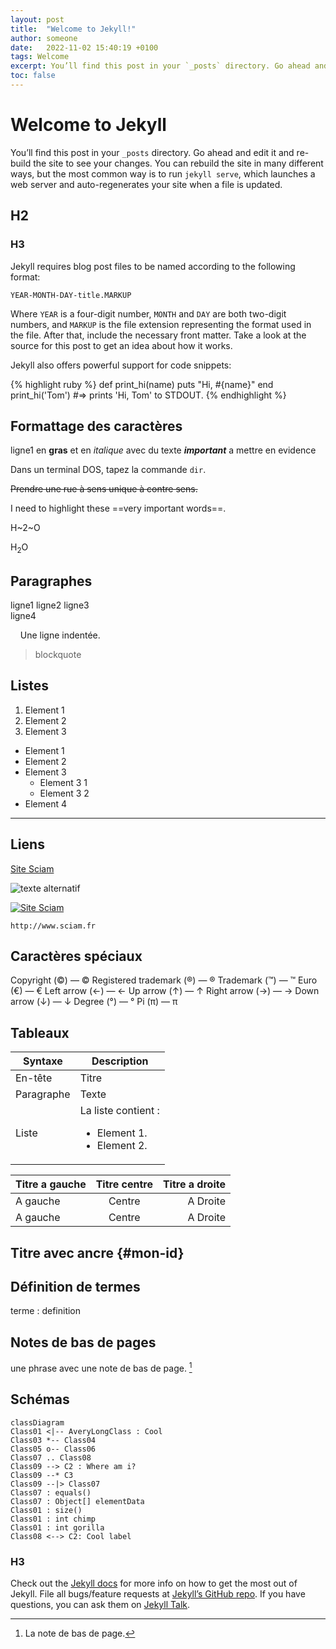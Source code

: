 ```yaml
---
layout: post
title:  "Welcome to Jekyll!"
author: someone
date:   2022-11-02 15:40:19 +0100
tags: Welcome
excerpt: You’ll find this post in your `_posts` directory. Go ahead and edit it and re-build the site to see your changes.
toc: false
---
```


# Welcome to Jekyll

You’ll find this post in your `_posts` directory. Go ahead and edit it and re-build the site to see your changes. You can rebuild the site in many different ways, but the most common way is to run `jekyll serve`, which launches a web server and auto-regenerates your site when a file is updated.

## H2

### H3

Jekyll requires blog post files to be named according to the following format:

`YEAR-MONTH-DAY-title.MARKUP`

Where `YEAR` is a four-digit number, `MONTH` and `DAY` are both two-digit numbers, and `MARKUP` is the file extension representing the format used in the file. After that, include the necessary front matter. Take a look at the source for this post to get an idea about how it works.

Jekyll also offers powerful support for code snippets:

{% highlight ruby %}
def print_hi(name)
  puts "Hi, #{name}"
end
print_hi('Tom')
#=> prints 'Hi, Tom' to STDOUT.
{% endhighlight %}


## Formattage des caractères

ligne1 en **gras** et en *italique* avec du texte ***important*** a mettre en evidence  

Dans un terminal DOS, tapez la commande `dir`.

~~Prendre une rue à sens unique à contre sens.~~

I need to highlight these ==very important words==.

H~2~O 

H<sub>2</sub>O

## Paragraphes

ligne1
ligne2
ligne3<br>
ligne4

&nbsp;&nbsp;&nbsp;&nbsp;Une ligne indentée.

> blockquote

## Listes

1. Element 1
2. Element 2
3. Element 3


- Element 1
- Element 2
- Element 3
    - Element 3 1
    - Element 3 2
- Element 4

---

## Liens

[Site Sciam](https://sciam.fr/fr/)

![texte alternatif](image.jpg)

[![Site Sciam]( /images/logo_sciam.jpg "Le site de Sciam")](https://sciam.fr/fr/)


`http://www.sciam.fr`

## Caractères spéciaux

Copyright (©) — &copy;
Registered trademark (®) — &reg;
Trademark (™) — &trade;
Euro (€) — &euro;
Left arrow (←) — &larr;
Up arrow (↑) — &uarr;
Right arrow (→) — &rarr;
Down arrow (↓) — &darr;
Degree (°) — &#176;
Pi (π) — &#960;

## Tableaux

| Syntaxe | Description |
| ----------- | ----------- |
| En-tête | Titre |
| Paragraphe | Texte |
| Liste | La liste contient : <ul><li>Element 1.</li><li>Element 2.</li></ul> |

| Titre a gauche | Titre centre | Titre a droite |
| :--- | :----: | ---: |
| A gauche | Centre | A Droite |
| A gauche | Centre | A Droite |

## Titre avec ancre {#mon-id}

## Définition de termes

terme
: definition


## Notes de bas de pages

une phrase avec une note de bas de page. [^1]

[^1]: La note de bas de page.

## Schémas

```mermaid
classDiagram
Class01 <|-- AveryLongClass : Cool
Class03 *-- Class04
Class05 o-- Class06
Class07 .. Class08
Class09 --> C2 : Where am i?
Class09 --* C3
Class09 --|> Class07
Class07 : equals()
Class07 : Object[] elementData
Class01 : size()
Class01 : int chimp
Class01 : int gorilla
Class08 <--> C2: Cool label
```


### H3

Check out the [Jekyll docs][jekyll-docs] for more info on how to get the most out of Jekyll. File all bugs/feature requests at [Jekyll’s GitHub repo][jekyll-gh]. If you have questions, you can ask them on [Jekyll Talk][jekyll-talk].

[jekyll-docs]: https://jekyllrb.com/docs/home
[jekyll-gh]:   https://github.com/jekyll/jekyll
[jekyll-talk]: https://talk.jekyllrb.com/
